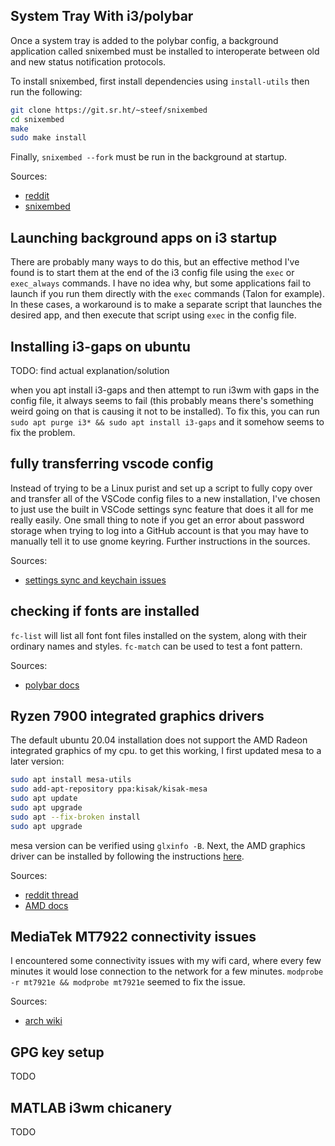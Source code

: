 ## System Tray With i3/polybar
Once a system tray is added to the polybar config, a background application called snixembed must be installed to interoperate between old and new status notification protocols.

To install snixembed, first install dependencies using `install-utils` then run the following:
```bash
git clone https://git.sr.ht/~steef/snixembed
cd snixembed
make
sudo make install
```

Finally, `snixembed --fork` must be run in the background at startup.

Sources: 
- [reddit](https://www.reddit.com/r/i3wm/comments/jmiuzs/i3_discord_tray_icon_not_showing/)
- [snixembed](https://git.sr.ht/~steef/snixembed)

## Launching background apps on i3 startup
There are probably many ways to do this, but an effective method I've found is to start them at the end of the i3 config file using the `exec` or `exec_always` commands. I have no idea why, but some applications fail to launch if you run them directly with the `exec` commands (Talon for example). In these cases, a workaround is to make a separate script that launches the desired app, and then execute that script using `exec` in the config file.

## Installing i3-gaps on ubuntu
TODO: find actual explanation/solution

when you apt install i3-gaps and then attempt to run i3wm with gaps in the config file, it always seems to fail (this probably means there's something weird going on that is causing it not to be installed). To fix this, you can run `sudo apt purge i3* && sudo apt install i3-gaps` and it somehow seems to fix the problem.

## fully transferring vscode config
Instead of trying to be a Linux purist and set up a script to fully copy over and transfer all of the VSCode config files to a new installation, I've chosen to just use the built in VSCode settings sync feature that does it all for me really easily. One small thing to note if you get an error about password storage when trying to log into a GitHub account is that you may have to manually tell it to use gnome keyring. Further instructions in the sources.

Sources:
- [settings sync and keychain issues](https://code.visualstudio.com/docs/editor/settings-sync)

## checking if fonts are installed
`fc-list` will list all font font files installed on the system, along with their ordinary names and styles. `fc-match` can be used to test a font pattern.

Sources:
- [polybar docs](https://github.com/polybar/polybar/wiki/Fonts)

## Ryzen 7900 integrated graphics drivers
The default ubuntu 20.04 installation does not support the AMD Radeon integrated graphics of my cpu. to get this working, I first updated mesa to a later version:
```bash
sudo apt install mesa-utils
sudo add-apt-repository ppa:kisak/kisak-mesa
sudo apt update
sudo apt upgrade
sudo apt --fix-broken install
sudo apt upgrade
```
mesa version can be verified using `glxinfo -B`. Next, the AMD graphics driver can be installed by following the instructions [here](https://amdgpu-install.readthedocs.io/en/latest/install-prereq.html).

Sources:
- [reddit thread](https://www.reddit.com/r/linuxhardware/comments/13srn38/ubuntu_22042_and_amd_ryzen_9_7900x_video_driver/)
- [AMD docs](https://www.reddit.com/r/linuxhardware/comments/13srn38/ubuntu_22042_and_amd_ryzen_9_7900x_video_driver/)

## MediaTek MT7922 connectivity issues
I encountered some connectivity issues with my wifi card, where every few minutes it would lose connection to the network for a few minutes. `modprobe -r mt7921e && modprobe mt7921e` seemed to fix the issue.

Sources:
- [arch wiki](https://bbs.archlinux.org/viewtopic.php?id=286981)

## GPG key setup
TODO

## MATLAB i3wm chicanery
TODO
